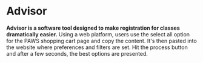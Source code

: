 # Advisor

**Advisor is a software tool designed to make registration for classes dramatically easier.**
Using a web platform, users use the select all option for the PAWS shopping cart page and copy the content. It's then pasted into the website where preferences and filters are set. Hit the process button and after a few seconds, the best options are presented.
